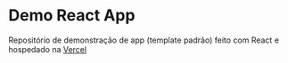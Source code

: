 # Demo React App

Repositório de demonstração de app (template padrão) feito com React e hospedado na [Vercel](https://vercel.com)

